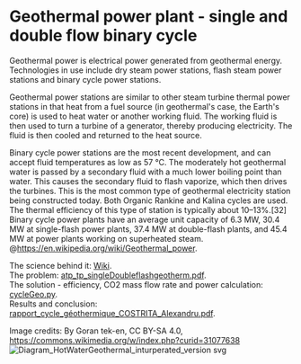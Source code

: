# Geothermal power plant - single and double flow binary cycle 

Geothermal power is electrical power generated from geothermal energy. Technologies in use include dry steam power stations, flash steam power stations and binary cycle power stations.

Geothermal power stations are similar to other steam turbine thermal power stations in that heat from a fuel source (in geothermal's case, the Earth's core) is used to heat water or another working fluid. The working fluid is then used to turn a turbine of a generator, thereby producing electricity. The fluid is then cooled and returned to the heat source.

Binary cycle power stations are the most recent development, and can accept fluid temperatures as low as 57 °C. The moderately hot geothermal water is passed by a secondary fluid with a much lower boiling point than water. This causes the secondary fluid to flash vaporize, which then drives the turbines. This is the most common type of geothermal electricity station being constructed today. Both Organic Rankine and Kalina cycles are used. The thermal efficiency of this type of station is typically about 10–13%.[32] Binary cycle power plants have an average unit capacity of 6.3 MW, 30.4 MW at single-flash power plants, 37.4 MW at double-flash plants, and 45.4 MW at power plants working on superheated steam. @https://en.wikipedia.org/wiki/Geothermal_power.

The science behind it: [Wiki](https://en.wikipedia.org/wiki/Geothermal_power).  
The problem: [atp_tp_singleDoubleflashgeotherm.pdf](https://github.com/AlexPhysics/PythonProjects/blob/main/Geothermal%20power%20plant%20-%20single%20and%20double%20flow/atp_tp_singleDoubleflashgeotherm.pdf).  
The solution - efficiency, CO2 mass flow rate and power calculation: [cycleGeo.py](https://github.com/AlexPhysics/PythonProjects/blob/main/Geothermal%20power%20plant%20-%20single%20and%20double%20flow/cycleGeo.py).    
Results and conclusion: [rapport_cycle_géothermique_COSTRITA_Alexandru.pdf](https://github.com/AlexPhysics/PythonProjects/blob/main/Geothermal%20power%20plant%20-%20single%20and%20double%20flow/rapport_cycle_g%C3%A9othermique_COSTRITA_Alexandru.pdf).  

Image credits: By Goran tek-en, CC BY-SA 4.0, https://commons.wikimedia.org/w/index.php?curid=31077638
![Diagram_HotWaterGeothermal_inturperated_version svg](https://github.com/AlexPhysics/PythonProjects/assets/81239843/cad7fdbb-641a-4f75-919e-2074e4560c15)
